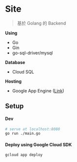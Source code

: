 

# Site
> 基於 Golang 的 Backend  

**Using**
 - Go
 - Gin
 - go-sql-driver/mysql
 
**Database**
 - Cloud SQL

**Hosting**  
 - Google App Engine  ([Link](https://xtobu-site.appspot.com))



##  Setup

#### Dev
```bash
# serve at localhost:8080
go run ./main.go
```

#### Deploy using Google Cloud SDK
```bash
gcloud app deploy
```